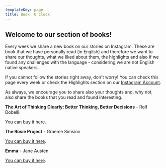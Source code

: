 ```yaml
---
templateKey: page
title: Book 'O Clock
---
```

## Welcome to our section of books!

Every week we share a new book on our stories on Instagram. These are book that we have personally read (in English) and therefore we want to share our thoughts, what we liked about them, the highlights and also if we found any challenges with the language - considering we are not English native speakers. 

If you cannot follow the stories right away, don't worry! You can check this page every week or check the Highlights section on our [Instagram Account](https://www.instagram.com/the_expatmagazine/). 

As always, we encourage you to share also your thoughts and, why not, also share the books that you read and found interesting. 

**The Art of Thinking Clearly: Better Thinking, Better Decisions** - Rolf Dobelli

[You can buy it here](https://amzn.to/3r88V3B). 

**The Rosie Project** - Graeme Simsion

[You can buy it here](https://amzn.to/3sEPKQk). 

**Emma** - Jane Austen

[You can buy it here](https://amzn.to/39n5Jec).
